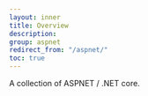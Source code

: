 ```yaml
---
layout: inner
title: Overview
description:
group: aspnet
redirect_from: "/aspnet/"
toc: true
---
```


A collection of ASPNET / .NET core.